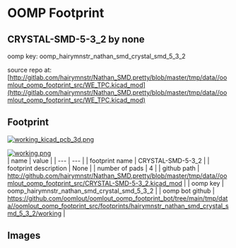 # OOMP Footprint  
## CRYSTAL-SMD-5-3_2  by none  
  
oomp key: oomp_hairymnstr_nathan_smd_crystal_smd_5_3_2  
  
source repo at: [http://gitlab.com/hairymnstr/Nathan_SMD.pretty/blob/master/tmp/data//oomlout_oomp_footprint_src/WE_TPC.kicad_mod](http://gitlab.com/hairymnstr/Nathan_SMD.pretty/blob/master/tmp/data//oomlout_oomp_footprint_src/WE_TPC.kicad_mod)  
## Footprint  
  
[![working_kicad_pcb_3d.png](working_kicad_pcb_3d_600.png)](working_kicad_pcb_3d.png)  
  
[![working.png](working_600.png)](working.png)  
| name | value | 
| --- | --- | 
| footprint name | CRYSTAL-SMD-5-3_2 | 
| footprint description | None | 
| number of pads | 4 | 
| github path | http://github.com/hairymnstr/Nathan_SMD.pretty/blob/master/tmp/data//oomlout_oomp_footprint_src/CRYSTAL-SMD-5-3_2.kicad_mod | 
| oomp key | oomp_hairymnstr_nathan_smd_crystal_smd_5_3_2 | 
| oomp bot github | https://github.com/oomlout/oomlout_oomp_footprint_bot/tree/main/tmp/data//oomlout_oomp_footprint_src/footprints/hairymnstr_nathan_smd_crystal_smd_5_3_2/working | 
## Images  
